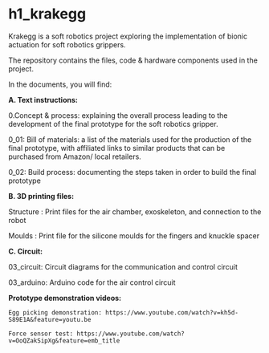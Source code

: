 # h1_krakegg

Krakegg is a soft robotics project exploring the implementation of bionic actuation for soft robotics grippers.

The repository contains the files, code & hardware components used in the project.

In the documents, you will find:

**A. Text instructions:**

0.Concept & process: explaining the overall process leading to the development of the final prototype for the soft robotics gripper.

0_01: Bill of materials: a list of the materials used for the production of the final prototype, with affiliated links to similar products that can be purchased from Amazon/ local retailers.

0_02: Build process: documenting the steps taken in order to build the final prototype

**B. 3D printing files:**

Structure : Print files for the air chamber, exoskeleton, and connection to the robot

Moulds : Print file for the silicone moulds for the fingers and knuckle spacer

**C. Circuit:**

03_circuit: Circuit diagrams for the communication and control circuit

03_arduino: Arduino code for the air control circuit

**Prototype demonstration videos:**

    Egg picking demonstration: https://www.youtube.com/watch?v=kh5d-S89E1A&feature=youtu.be

    Force sensor test: https://www.youtube.com/watch?v=OoQZakSipXg&feature=emb_title
